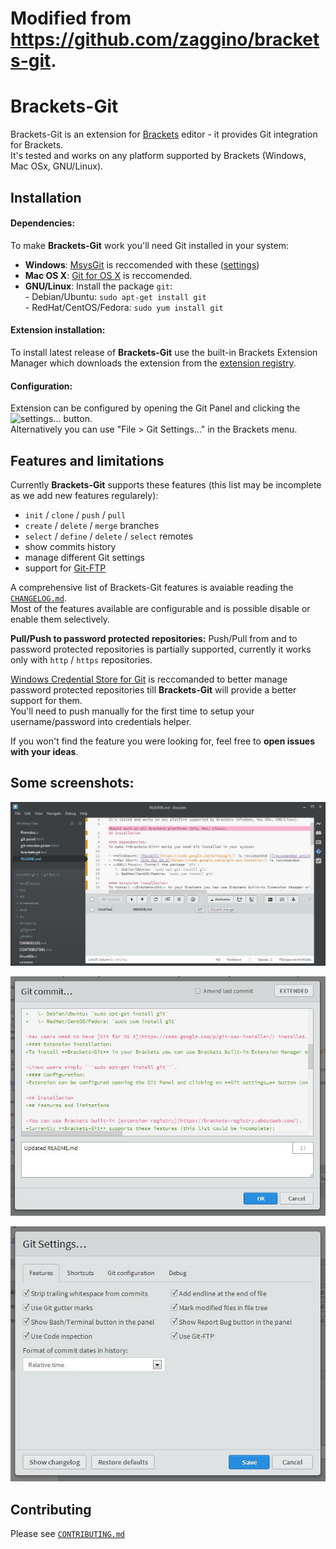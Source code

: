 # Modified from https://github.com/zaggino/brackets-git.

# Brackets-Git

Brackets-Git is an extension for [Brackets](http://brackets.io/) editor - it provides Git integration for Brackets.  
It's tested and works on any platform supported by Brackets (Windows, Mac OSx, GNU/Linux).

## Installation

#### Dependencies:
To make **Brackets-Git** work you'll need Git installed in your system:

- **Windows**: [MsysGit](https://code.google.com/p/msysgit/) is reccomended with these ([settings](https://raw.github.com/zaggino/brackets-git/master/screenshots/gitInstall.png))
- **Mac OS X**: [Git for OS X](https://code.google.com/p/git-osx-installer/) is reccomended.
- **GNU/Linux**: Install the package `git`:  
   \- Debian/Ubuntu: `sudo apt-get install git`  
   \- RedHat/CentOS/Fedora: `sudo yum install git`

#### Extension installation:
To install latest release of **Brackets-Git** use the built-in Brackets Extension Manager which downloads the extension from the [extension registry](https://brackets-registry.aboutweb.com/).

#### Configuration:
Extension can be configured by opening the Git Panel and clicking the ![settings...][settingsIcon] button.  
Alternatively you can use "File > Git Settings..." in the Brackets menu.

## Features and limitations

Currently **Brackets-Git** supports these features (this list may be incomplete as we add new features regularely):

- `init` / `clone` / `push` / `pull`
- `create` / `delete` / `merge` branches
- `select` / `define` / `delete` / `select` remotes
- show commits history
- manage different Git settings
- support for [Git-FTP](http://git-ftp.github.io/git-ftp/)

A comprehensive list of Brackets-Git features is avaiable reading the [`CHANGELOG.md`](CHANGELOG.md).  
Most of the features available are configurable and is possible disable or enable them selectively.

**Pull/Push to password protected repositories:**
Push/Pull from and to password protected repositories is partially supported, currently it works only with `http` / `https` repositories.

[Windows Credential Store for Git](http://gitcredentialstore.codeplex.com/) is reccomanded to better manage password protected repositories till **Brackets-Git** will provide a better support for them.  
You'll need to push manually for the first time to setup your username/password into credentials helper.

If you won't find the feature you were looking for, feel free to **open issues with your ideas**.

## Some screenshots:

![main](screenshots/main.jpg)

![commit dialog](screenshots/commitDialog.jpg)

![settings dialog](screenshots/settingsDialog.jpg)

## Contributing

Please see [`CONTRIBUTING.md`](CONTRIBUTING.md)


[settingsIcon]: https://cloud.githubusercontent.com/assets/5382443/2535525/c0e254b0-b58f-11e3-9be3-9024641e5a2a.png
